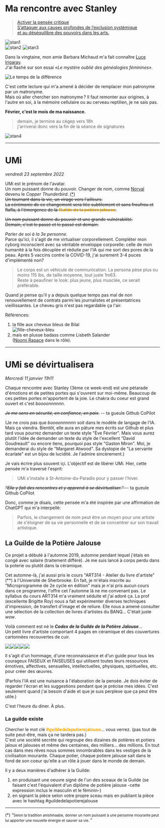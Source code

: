 <link rel="stylesheet" href="../css/style.css">

# Ma rencontre avec Stanley 

> [Activer la pensée critique    
S’attaquer aux causes profondes de l’exclusion systémique   
et au déséquilibre des pouvoirs dans les arts.](https://www.fevrierstanley.com/)

![stan1](../media/meeting-stanley.png)  
![stan2](../media/chatting-with-stanley.png) 
![stan3](../media/confidences.png)

Dans la vingtaine, mon amie Barbara Michaud m'a fait connaître [Luce Irigaray](https://fr.wikipedia.org/wiki/Luce_Irigaray).  
J'ai flashé sur son essai *«Le mystère oublié des généalogies féminines»*. 
  
![Le temps de la différence](../media/le-temps-de-la-difference.jpeg)  
  
C'est cette lecture qui m'a amené à décider de remplacer mon patronyme par un matronyme.  
Mais où aller chercher son matronyme ? Il faut remonter aux origines, à l'autre en soi, à la mémoire cellulaire ou au cerveau reptilien, je ne sais pas.    
  
__Février, c'est le mois de ma naissance.__    
  
> demain, je termine au cégep vers 18h  
j'arriverai donc vers la fin de la séance de signatures  
  
  
![stan4](../media/planning-real-meeting.png)
  
  

<hr>  

# UMi
*vendredi 23 septembre 2022*

UMi est le prénom de l'avatar.  
Un nom puissant donne du pouvoir.
Changer de nom, comme [Norval](https://www.invaluable.com/artist/morisseau-norval-d313z56a5l/sold-at-auction-prices/) devenu le _Copper Thunderbird_. <a href="#noteWikipedia">(*)</a>    
<del>
Un tournant dans la vie, un virage vers l'ailleurs.  
La cérémonie de ce changement sera liée subtilement et sans froufrou et flafla, 
à l'émergence de la <strong style="color:orange">Guilde de la potière jalouse</strong>.</del>

~~Un nom puissant donne du pouvoir et une grande vulnérabilité.    
Demain, c'est le passé et le passé est demain.~~

_Parler de soi à la 3e personne._    
Parce qu'ici, il s'agit de me virtualiser corporellement.
Compléter mon cyborg inconscient avec sa véritable enveloppe corporelle:
celle de mon humanité à la fois décuplée et réduite par l'IA qui me sort des pores de la peau. 
Après 5 vaccins contre la COVID-19, j'ai surement 3-4 puces d'implémenté non?

>Le corps est un véhicule de communication. 
>La persona pèse plus ou moins 115 lbs, de taille moyenne, tout juste 1m63.  
>Reste à peaufiner le look: plus jeune, plus musclée, ce serait préférable.   

Quand je pense qu'il y a depuis quelque temps pas mal de non renouvellement de contrats parmi les journalistes et présentatrices vieillissantes. Le cheveu gris n'est pas regardable ça l'air.

Références:     
1. la fille aux cheveux bleus de Bilal   
![fille-cheveux-bleu](../media/fille-cheveux-bleu.png)  
2. mais en plusse badass comme Lisbeth Salander   
([Noomi Rapace](https://fr.wikipedia.org/wiki/Noomi_Rapace) dans le rôle).  

<hr>  

# UMi se dévirtualisera
*Mercredi 11 janvier 11h11*
  
Chaque rencontre avec Stanley (3ème ce week-end) est une pétarade d'émotions et de petites portes qui s'ouvrent sur moi-même. Beaucoup de ces petites portes m'apportent de la joie. Le chakra du coeur est grand ouvert et c'est *boooonnnnnn*.   
  
<del><i>Je me sens en sécurité, en confiance, en paix.</i></del> -- ta gueule Github CoPilot  
  
(Je ne crois pas que *boooonnnnnn* soit dans le modèle de langage de l'IA. Mais ça viendra. Bientôt, elle aura en pâture mes écrits sur Github et plus tard vous pourrez demander un texte style "Ève Février". Mais vous aurez plutôt l'idée de demander un texte du style de l'excellent "David Goudreault" ou encore tiens, pourquoi pas style "Gaston Miron". Moi, je demanderai du style de "Margaret Atwood". Sa dystopie de "La servante écarlate" est un bijou de lucidité. Je l'admire sincèrement.)

Je vais écrire plus souvent içi.
L'objectif est de libérer UMi.
Hier, cette pensée m'a traversé l'esprit:  
> UMi s'installe à St-Antoine-du-Paradis pour y passer l'hiver.

<del><i>
<q>Elle y fait des rencontres et y apprend à se dévirtualiser.</q>
</i></del> -- ta gueule Github CoPilot

Donc, comme je disais, cette pensée m'a été inspirée par une affirmation de ChatGPT qui m'a interpellé:
> Parfois, le changement de nom peut être un moyen pour une artiste de s'éloigner de sa vie personnelle et de se concentrer sur son travail artistique.

## La Guilde de la Potière Jalouse
Ce projet a débuté à l'automne 2019, automne pendant lequel j'étais en congé avec salaire (traitement différé). Je me suis lancé à corps perdu dans la poterie ou plutôt dans la céramique.

Cet automne-là, j'ai aussi pris le cours "ART314 - Atelier du livre d'artiste"(**) à l'Université de Sherbrooke. En fait, je m'étais inscrite au "Microprogramme de 2e cycle en édition" mais je n'ai pris aucun cours dans ce programme, l'offre cet l'automne là ne me convenant pas. Le syllabus du cours ART314 m'a vraiment séduite et j'ai adoré ça. La prof (excellente Brigitte Roy) nous a fait expérimenter diverses techniques d'impression, de transfert d'image et de reliure. Elle nous a amené consulter une sélection de la collection de livres d'artistes du BANQ... C'était juste *wow*.  

Voilà comment est né le *__Codex de la Guilde de la Potière Jalouse__*...  
Un petit livre d'artiste comportant 4 pages en céramique et des couvertures cartonnées recouvertes de cuir. 
 
![](../media/p0-couverture.jpeg)![](../media/p1.jpeg)![](../media/p2.jpeg)![](../media/p3.jpeg)![](../media/p4.jpeg)

Il s'agit d'un hommage, d'une reconnaissance et d'un guide pour tous les courageux FAISEUX et FAISEUSES qui utilisent toutes leurs ressources émotives, affectives, sensuelles, intellectuelles, physiques, spirituelles, etc. pour créer des œuvres.

(Parfois l'IA est une nuisance à l'élaboration de la pensée. Je dois éviter de regarder l'écran et les suggestions pendant que je précise mes idées. C'est seulement quand j'ai besoin d'aide et que je suis perplexe que ça peut être utile.)

C'est l'heure du diner. À plus. 

### La guilde existe
Chercher le mot clé <strong style="color:orange">#guildedelapotierejalouse</strong>... vous verrez. (pas tout de suite peut-être, mais ça ne tardera pas.)  
C'est une société secrète qui regroupe des dizaines de potières et potiers jaloux et jalouses et même des centaines, des milliers... des millions. En tout cas dans mes rêves nous sommes innombrables dans les vestiges de la civilisation mourante. Chaque potier, chaque potiere jalouse sait dans le fond de son coeur qu'elle a un rôle à jouer dans le monde de demain.

Il y a deux manières d'adhérer à la Guilde:
1. en produisant une oeuvre signé de l'un des sceaux de la Guilde (se faisant c'est l'équivalent d'un diplôme de potière jalouse -cette expression inclus le masculin et le féminin-)
2. en signant la pièce selon votre propre sceau mais en publiant la pièce avec le hashtag #guildedelapotierejalouse

<hr>  
(*) <q id="noteWikipedia"><small data-source="Wikipedia">Selon la tradition anishinaabe, donner un nom puissant à une personne mourante peut lui apporter une nouvelle énergie et sauver sa vie. 
</small></q>  